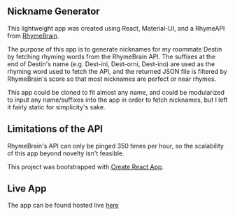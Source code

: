 ## Nickname Generator

This lightweight app was created using React, Material-UI, and a RhymeAPI from [RhymeBrain](http://rhymebrain.com/api.html).

The purpose of this app is to generate nicknames for my roommate Destin by fetching rhyming words from the RhymeBrain API. The suffixes at the end of Destin's name (e.g. Dest-ini, Dest-orni, Dest-ino) are used as the rhyming word used to fetch the API, and the returned JSON file is filtered by RhymeBrain's score so that most nicknames are perfect or near rhymes.

This app could be cloned to fit almost any name, and could be modularized to input any name/suffixes into the app in order to fetch nicknames, but I left it fairly static for simplicity's sake.

## Limitations of the API

RhymeBrain's API can only be pinged 350 times per hour, so the scalability of this app beyond novelty isn't feasible.

This project was bootstrapped with [Create React App](https://github.com/facebook/create-react-app).

## Live App

The app can be found hosted live [here](https://stark-coast-20016.herokuapp.com/)
